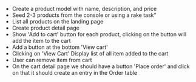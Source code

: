 - Create a product model with name, description, and price
- Seed 2-3 products from the console or using a rake task"
- List all products on the landing page
- Create product detail page
- Show 'Add to cart' button for each product, clicking on the button will add the item to the cart
- Add a button at the bottom 'View cart'
- Clicking on 'View Cart' Display list of all item added to the cart
- User can remove item from cart
- On the cart detail page we should have a button 'Place order' and click on that it should create an entry in the Order table

